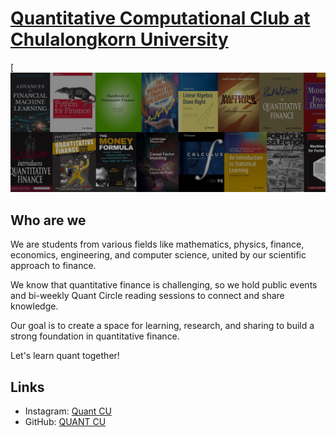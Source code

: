 # [Quantitative Computational Club at Chulalongkorn University](https://www.instagram.com/quantcu/)

[![cover](https://github.com/QUANT-CU/.github/blob/main/github%20cover.png)

## Who are we
We are students from various fields like mathematics, physics, finance, economics, engineering, and computer science, united by our scientific approach to finance.

We know that quantitative finance is challenging, so we hold public events and bi-weekly Quant Circle reading sessions to connect and share knowledge.

Our goal is to create a space for learning, research, and sharing to build a strong foundation in quantitative finance.

Let's learn quant together! 

## Links
- Instagram: [Quant CU](https://www.instagram.com/quantcu/)
- GitHub: [QUANT CU]([https://github.com/creatorsgarten](https://github.com/quant-cu))
